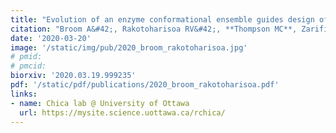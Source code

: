 ```yaml
---
title: "Evolution of an enzyme conformational ensemble guides design of an efficient biocatalyst."
citation: "Broom A&#42;, Rakotoharisoa RV&#42;, **Thompson MC**, Zarifi N, Nguyen E, Mukhametzhanov N, **Liu L, Fraser JS**, Chica RA. *Submitted - Preprint on BioRxiv*. 2020."
date: '2020-03-20'
image: '/static/img/pub/2020_broom_rakotoharisoa.jpg'
# pmid:
# pmcid:
biorxiv: '2020.03.19.999235'
pdf: '/static/pdf/publications/2020_broom_rakotoharisoa.pdf'
links:
- name: Chica lab @ University of Ottawa
  url: https://mysite.science.uottawa.ca/rchica/
---
```

